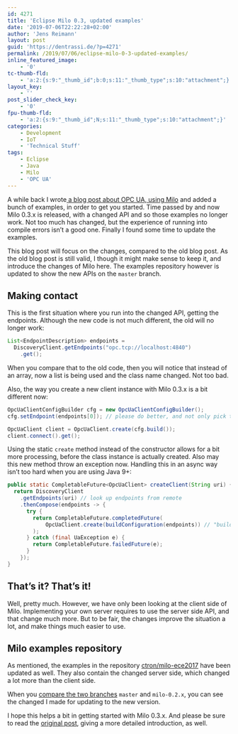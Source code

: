 ```yaml
---
id: 4271
title: 'Eclipse Milo 0.3, updated examples'
date: '2019-07-06T22:22:28+02:00'
author: 'Jens Reimann'
layout: post
guid: 'https://dentrassi.de/?p=4271'
permalink: /2019/07/06/eclipse-milo-0-3-updated-examples/
inline_featured_image:
    - '0'
tc-thumb-fld:
    - 'a:2:{s:9:"_thumb_id";b:0;s:11:"_thumb_type";s:10:"attachment";}'
layout_key:
    - ''
post_slider_check_key:
    - '0'
fpu-thumb-fld:
    - 'a:2:{s:9:"_thumb_id";N;s:11:"_thumb_type";s:10:"attachment";}'
categories:
    - Development
    - IoT
    - 'Technical Stuff'
tags:
    - Eclipse
    - Java
    - Milo
    - 'OPC UA'
---
```


A while back I wrote[ a blog post about OPC UA, using Milo](https://dentrassi.de/2017/09/14/creating-opc-ua-solutions-eclipse-milo/) and added a bunch of examples, in order to get you started. Time passed by and now Milo 0.3.x is released, with a changed API and so those examples no longer work. Not too much has changed, but the experience of running into compile errors isn’t a good one. Finally I found some time to update the examples.

This blog post will focus on the changes, compared to the old blog post. As the old blog post is still valid, I though it might make sense to keep it, and introduce the changes of Milo here. The examples repository however is updated to show the new APIs on the `master` branch.

<!-- more -->

## Making contact

This is the first situation where you run into the changed API, getting the endpoints. Although the new code is not much different, the old will no longer work:

```java
List<EndpointDescription> endpoints =
  DiscoveryClient.getEndpoints("opc.tcp://localhost:4840")
    .get();
```

When you compare that to the old code, then you will notice that instead of an array, now a list is being used and the class name changed. Not too bad.

Also, the way you create a new client instance with Milo 0.3.x is a bit different now:

```java
OpcUaClientConfigBuilder cfg = new OpcUaClientConfigBuilder();
cfg.setEndpoint(endpoints[0]); // please do better, and not only pick the first entry

OpcUaClient client = OpcUaClient.create(cfg.build());
client.connect().get();
```

Using the static `create` method instead of the constructor allows for a bit more processing, before the class instance is actually created. Also may this new method throw an exception now. Handling this in an async way isn’t too hard when you are using Java 9+:

```java
public static CompletableFuture<OpcUaClient> createClient(String uri) {
  return DiscoveryClient
    .getEndpoints(uri) // look up endpoints from remote
    .thenCompose(endpoints -> {
      try {
        return CompletableFuture.completedFuture(
            OpcUaClient.create(buildConfiguration(endpoints)) // "buildConfiguration" should pick an endpoint
        );
      } catch (final UaException e) {
        return CompletableFuture.failedFuture(e);
      }
    });
}
```

## That’s it? That’s it!

Well, pretty much. However, we have only been looking at the client side of Milo. Implementing your own server requires to use the server side API, and that change much more. But to be fair, the changes improve the situation a lot, and make things much easier to use.

## Milo examples repository

As mentioned, the examples in the repository [ctron/milo-ece2017](https://github.com/ctron/milo-ece2017) have been updated as well. They also contain the changed server side, which changed a lot more than the client side.

When you [compare the two branches](https://github.com/ctron/milo-ece2017/compare/milo-0.2x...master) `master` and `milo-0.2.x`, you can see the changed I made for updating to the new version.

I hope this helps a bit in getting started with Milo 0.3.x. And please be sure to read the [original post](https://dentrassi.de/2017/09/14/creating-opc-ua-solutions-eclipse-milo/), giving a more detailed introduction, as well.
